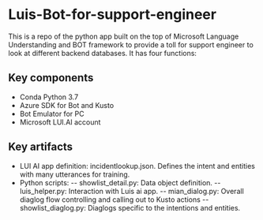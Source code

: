 # Luis-Bot-for-support-engineer
This is a repo of the python app built on the top of Microsoft Language Understanding and BOT framework to provide a toll for support engineer to look at different backend databases. It has four functions:

## Key components
- Conda Python 3.7
- Azure SDK for Bot and Kusto
- Bot Emulator for PC
- Microsoft LUI.AI account

## Key artifacts
- LUI AI app definition: incidentlookup.json. Defines the intent and entities with many utterances for training.
- Python scripts:
-- showlist_detail.py: Data object definition.
-- luis_helper.py: Interaction with Luis ai app.
-- mian_dialog.py: Overall diaglog flow controlling and calling out to Kusto actions
-- showlist_diaglog.py: Diaglogs specific to the intentions and entities.
